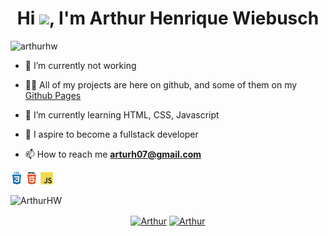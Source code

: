 <h1 align="center">Hi  <img src="https://raw.githubusercontent.com/kaueMarques/kaueMarques/master/hi.gif" width="30px">, I'm Arthur Henrique Wiebusch</h1>

<p align="left"> <img src="https://komarev.com/ghpvc/?username=arthuhw" alt="arthurhw" /> </p>

- 🔭 I’m currently not working

- 👨‍💻 All of my projects are here on github, and some of them on my [Github Pages](https://arthurhw.github.io)

- 🌱 I’m currently learning HTML, CSS, Javascript

- 🤔 I aspire to become a fullstack developer

- 📫 How to reach me **arturh07@gmail.com**

<p align="left">
<img src="https://raw.githubusercontent.com/devicons/devicon/master/icons/css3/css3-plain-wordmark.svg" alt="css3"  width="20" height="20"/>
<img src="https://raw.githubusercontent.com/devicons/devicon/master/icons/html5/html5-original-wordmark.svg" alt="html5"  width="20" height="20"/>
<img src="https://raw.githubusercontent.com/devicons/devicon/master/icons/javascript/javascript-original.svg" alt="javascript" width="20" height="20"/>
</p>
<img src="https://github-readme-stats.vercel.app/api?username=arthurhw&show_icons=true" alt="ArthurHW"/> 

<p align="center">
<a href="https://codepen.io/arthurhw" target="_blank"><img align="center" src="https://cdn.jsdelivr.net/npm/simple-icons@3.0.1/icons/codepen.svg" alt="Arthur" height="20" width="20" /></a>
<a href="https://www.linkedin.com/in/arthur-h-wiebusch-b163881a0/" target="_blank"><img align="center" src="https://cdn.jsdelivr.net/npm/simple-icons@3.0.1/icons/linkedin.svg" alt="Arthur" height="20" width="20" /></a>
</p>


